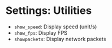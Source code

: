 # Settings: Utilities

* `show_speed`: Display speed (unit/s)
* `show_fps`: Display FPS
* `showpackets`: Display network packets
